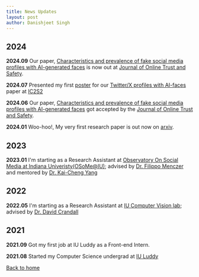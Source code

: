 ```yaml
---
title: News Updates
layout: post
author: Danishjeet Singh
---
```


## 2024
**2024.09** Our paper, [Characteristics and prevalence of fake social media profiles with AI-generated faces](https://doi.org/10.54501/jots.v2i4.197) is now out at [Journal of Online Trust and Safety](https://tsjournal.org/index.php/jots).

**2024.07** Presented my first [poster](/docs/posters/ganbot_ic2s2_poster.pdf) for our 
[Twitter/X profiles with AI-faces](https://arxiv.org/pdf/2401.02627) paper at [IC2S2](https://ic2s2-2024.org/) 

**2024.06** Our paper, [Characteristics and prevalence of fake social media profiles with AI-generated faces](https://arxiv.org/pdf/2401.02627) got accepted by the [Journal of Online Trust and Safety](https://tsjournal.org/index.php/jots).  

**2024.01** Woo-hoo!, My very first research paper is out now on [arxiv](https://arxiv.org/pdf/2401.02627).  

## 2023

**2023.01** I'm starting as a Research Assistant at [Observatory On Social Media at Indiana Univeristy(OSoMe@IU)](https://osome.iu.edu/); advised by [Dr. Filippo Menczer ](https://cnets.indiana.edu/fil) and mentored by [Dr. Kai-Cheng Yang](https://www.kaichengyang.me/)

## 2022

**2022.05** I'm starting as a Research Assistant at [IU Computer Vision lab](http://vision.soic.indiana.edu/); advised by [Dr. David Crandall](https://homes.luddy.indiana.edu/djcran/)

## 2021

**2021.09** Got my first job at IU Luddy as a Front-end Intern.

**2021.08** Started my Computer Science undergrad at [IU Luddy](https://luddy.indiana.edu/index.html)

[Back to home](/)